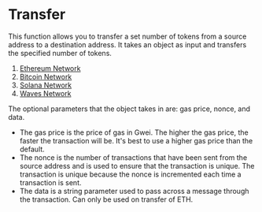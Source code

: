 # Transfer

This function allows you to transfer a set number of tokens from a source address to a destination address. It takes an object as input and transfers the specified number of tokens.

1. [Ethereum Network](./ethereum-network.md)
2. [Bitcoin Network](./bitcoin-network.md)
3. [Solana Network](./solana-network.md)
4. [Waves Network](./waves-network.md)

The optional parameters that the object takes in are: gas price, nonce, and data.

- The gas price is the price of gas in Gwei. The higher the gas price, the faster the transaction will be. It's best to use a higher gas price than the default.
- The nonce is the number of transactions that have been sent from the source address and is used to ensure that the transaction is unique. The transaction is unique because the nonce is incremented each time a transaction is sent.
- The data is a string parameter used to pass across a message through the transaction. Can only be used on transfer of ETH.